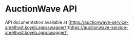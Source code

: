 # AuctionWave API

API documentation available at [https://auctionwave-service-amethyst.koyeb.app/swagger/](https://auctionwave-service-amethyst.koyeb.app/swagger/)
